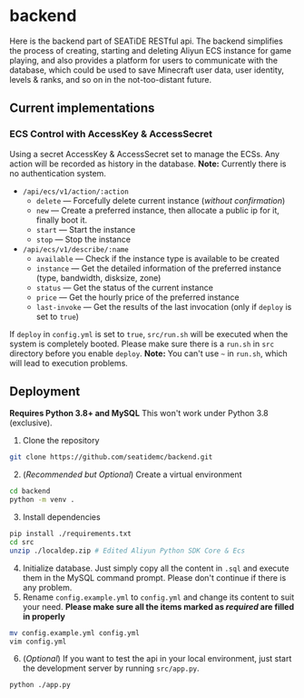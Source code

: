 # backend

Here is the backend part of SEATiDE RESTful api. The backend simplifies the process of creating, starting and deleting Aliyun ECS instance for game playing, and also provides a platform for users to communicate with the database, which could be used to save Minecraft user data, user identity, levels & ranks, and so on in the not-too-distant future.

## Current implementations

### ECS Control with AccessKey & AccessSecret
  
Using a secret AccessKey & AccessSecret set to manage the ECSs. Any action will be recorded as history in the database. **Note:** Currently there is no authentication system.

- `/api/ecs/v1/action/:action`
    - `delete` — Forcefully delete current instance (*without confirmation*)
    - `new` — Create a preferred instance, then allocate a public ip for it, finally boot it.
    - `start` — Start the instance
    - `stop` — Stop the instance
- `/api/ecs/v1/describe/:name`
    - `available` — Check if the instance type is available to be created
    - `instance` — Get the detailed information of the preferred instance (type, bandwidth, disksize, zone)
    - `status` — Get the status of the current instance
    - `price` — Get the hourly price of the preferred instance
    - `last-invoke` — Get the results of the last invocation (only if `deploy` is set to `true`)

If `deploy` in `config.yml` is set to `true`, `src/run.sh` will be executed when the system is completely booted. Please make sure there is a `run.sh` in `src` directory before you enable `deploy`. **Note:** You can't use `~` in `run.sh`, which will lead to execution problems.

## Deployment

**Requires Python 3.8+ and MySQL** This won't work under Python 3.8 (exclusive).

1. Clone the repository

```sh
git clone https://github.com/seatidemc/backend.git
```

2. (*Recommended but Optional*) Create a virtual environment

```sh
cd backend
python -m venv .
```

3. Install dependencies

```sh
pip install ./requirements.txt
cd src
unzip ./localdep.zip # Edited Aliyun Python SDK Core & Ecs
```

4. Initialize database. Just simply copy all the content in `.sql` and execute them in the MySQL command prompt. Please don't continue if there is any problem.
5. Rename `config.example.yml` to `config.yml` and change its content to suit your need. **Please make sure all the items marked as *required* are filled in properly**

```sh
mv config.example.yml config.yml
vim config.yml
```

6. (*Optional*) If you want to test the api in your local environment, just start the development server by running `src/app.py`.

```sh
python ./app.py
```
